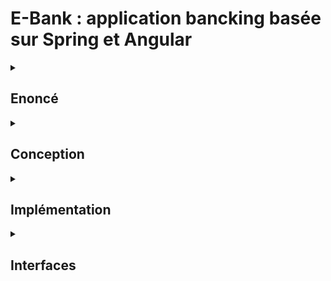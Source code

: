 # E-Bank : application bancking basée sur Spring et Angular 


<details><summary> <h2>Enoncé</h2> </summary>
On souhaite créer une application Web basée sur Spring et Angular qui permet de gérer des comptes bancaires. Chaque compte appartient à un client il existe deux types de comptes : Courant et Epargnes. chaque Compte peut subir des opérations de types Débit ou crédit.
L'application se compose des couches suivantes :<br>
<ul>
 <li>Couche DAO (Entités JPA et Repositories)</li>
 <li>Couche Service définissant les opérations suivantes :
    <li> Ajouter des comptes</li>
    <li>Ajouter des client</li>
    <li>Effectuer un débit (Retrait)</li>
    <li>Effectuer un crédit (Versement)</li>
    <li>Effectuer un virement</li>
    <li>Consulter un compte</li>
  </li>
<li>La couche DTO</li>
<li>Mappers (DTO <=>Entities)</li>
<li>La couche Web (Rest Controllers)</li>
<li>Couche sécurité (Spring Security avec JWT)</li>
</ul>

Première partie du projet (Voir la vidéo : https://www.youtube.com/watch?v=muuFQWnCQd0)<br>

Travail à faire :<br>
<ol>
  <li> Créer et tester la couche DAO (Voir la vidéo : https://www.youtube.com/watch?v=muuFQWnCQd0) </li>
  <li> Créer et tester la couche service</li>
  <li> Créer et tester la couche Web (Rest Controller)</li>
  <li> Modifier la couche service et la couche web  en utilisant les DTO</li>
  <li> Créer un service d'authentification séparé basé sur Spring Security et JWT (Voir https://www.youtube.com/watch?v=3q3w-RT1sg0)</li>
  <li> Sécuriser l'application Digital Banking en utilisant Spring Security et JWT</li>
  <li> Créer la partie Frontend Web en utilisant Angular</li>
  <li> Créer la partie Frontend Mobile avec Flutter</li>

</ol>

</details>

<details><summary> <h2>Conception</h2> </summary>
  <p align="center"><img src="eBank-backend/assets/conception.PNG"></p>
</details>

<details><summary> <h2>Implémentation</h2> </summary>
<ol>
<ul><h4>Backend</h4>
  <ul><h6>Dependances utilisés</h6></ul>

    ```Java
      <dependency>
            <groupId>org.springframework.boot</groupId>
            <artifactId>spring-boot-starter-data-jpa</artifactId>
        </dependency>
        <dependency>
            <groupId>org.springframework.boot</groupId>
            <artifactId>spring-boot-starter-web</artifactId>
        </dependency>

        <dependency>
            <groupId>org.springframework.boot</groupId>
            <artifactId>spring-boot-starter-security</artifactId>
        </dependency>

        <dependency>
            <groupId>com.github.javafaker</groupId>
            <artifactId>javafaker</artifactId>
            <version>1.0.2</version>
        </dependency>

        <dependency>
            <groupId>mysql</groupId>
            <artifactId>mysql-connector-java</artifactId>
        </dependency>
        <dependency>
            <groupId>org.projectlombok</groupId>
            <artifactId>lombok</artifactId>
            <optional>true</optional>
        </dependency>
        <dependency>
            <groupId>org.springframework.boot</groupId>
            <artifactId>spring-boot-starter-test</artifactId>
            <scope>test</scope>
        </dependency>

        <!-- https://mvnrepository.com/artifact/org.springdoc/springdoc-openapi-ui -->
        <dependency>
            <groupId>org.springdoc</groupId>
            <artifactId>springdoc-openapi-ui</artifactId>
            <version>1.6.6</version>
        </dependency>
        <!-- https://mvnrepository.com/artifact/com.auth0/java-jwt -->
        <dependency>
            <groupId>com.auth0</groupId>
            <artifactId>java-jwt</artifactId>
            <version>3.19.2</version>
        </dependency>
    ```

<ul><h6>Structure du Backend</h6>
  <p align="center"><img src="eBank-backend/assets/structure.PNG"></p>

<ul><h4>Classes</h4>
  <ul><h5>Entities</h5></ul>
   <p align="center"><img src="eBank-backend/assets/entities.PNG"></p>
   On a utilisé la stratégie "Single_Table" pour l'héritage, pour créer une seule table avec une column discriminatrice "Type" afin de differencier "CurrentAccount" de "SavingAccount"

  <ul><h5>DTOs</h5></ul>
   <p align="center"><img src="eBank-backend/assets/dtos.PNG"></p>
  Les entités JPA ne seront utilisé que dans la couche DAO et la couche Metier, mais pour la couche service on utilise les Data Transfer Object (DTOs)

  <ul><h5>Couche service</h5></ul>
  La couche service sert a definir le fonctionnalités (business logic) de l'application dans une couche a part la couche Web.
   <p align="center"><img src="eBank-backend/assets/services.PNG"></p>

  <ul><h5>Couche web</h5></ul>
  Dans cette couche, on a défini les `@RestControllers`, qui permet de créer des Restful web services qui s'occupe des requests fait par l'utilisateur
   <p align="center"><img src="eBank-backend/assets/web.PNG"></p>
  
  <ul><h5>Couche Sécurité</h5></ul>
  Dans cette application, on a utilisé JWT (Java Web Token) pour sécurité
   <p align="center"><img src="eBank-backend/assets/securité.PNG"></p>
  <p>Pourquoi <strong>JWT</strong> ?<br>
   Pendant longtemps, les cookies Web étaient la méthode la plus courante pour l’authentification des utilisateurs. Même maintenant, cette méthode fonctionne bien à certaines fins. Mais parfois, il faut plus de flexibilité. C’est là qu’intervient JSON Web Token. En tant que norme plus récente et plus ouverte, elle est de plus en plus utilisée par d’importants sites Web et applications.
</p>

</ul>
</details>

<details><summary> <h2>Interfaces</h2> </summary>
<ol>
  <ul><h4>Home</h4>
    <p align="center"><img src="eBank-backend/assets/home.PNG"></p>
  </ul>
  <ul><h4>Customers</h4>
    <p align="center"><img src="eBank-backend/assets/customers.PNG"></p>
  </ul>
  <ul><h4>accounts</h4>
    <p align="center"><img src="eBank-backend/assets/account1.PNG"></p>
    <p align="center"><img src="eBank-backend/assets/account2.PNG"></p>
  </ul>
  <ul><h4>Customer Accounts</h4>
    <p align="center"><img src="eBank-backend/assets/customer_accounts.PNG"></p>
  </ul>
</ol>
</details>
